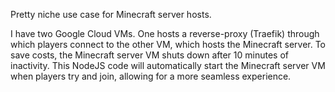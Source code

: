 Pretty niche use case for Minecraft server hosts. 

I have two Google Cloud VMs. One hosts a reverse-proxy (Traefik) through which players connect to the other VM, which hosts the Minecraft server. To save costs, the Minecraft server VM shuts down after 10 minutes of inactivity. This NodeJS code will automatically start the Minecraft server VM when players try and join, allowing for a more seamless experience.
